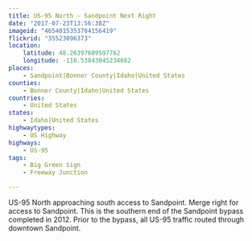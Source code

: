 ```yaml
---
title: US-95 North - Sandpoint Next Right
date: "2017-07-23T13:56:38Z"
imageid: "4654015353784156419"
flickrid: "35523096373"
location:
    latitude: 48.26397689597762
    longitude: -116.53843045234682
places:
    - Sandpoint|Bonner County|Idaho|United States
counties:
    - Bonner County|Idaho|United States
countries:
    - United States
states:
    - Idaho|United States
highwaytypes:
    - US Highway
highways:
    - US-95
tags:
    - Big Green Sign
    - Freeway Junction

---
```

US-95 North approaching south access to Sandpoint.  Merge right for access to Sandpoint.  This is the southern end of the Sandpoint bypass completed in 2012.  Prior to the bypass, all US-95 traffic routed through downtown Sandpoint.